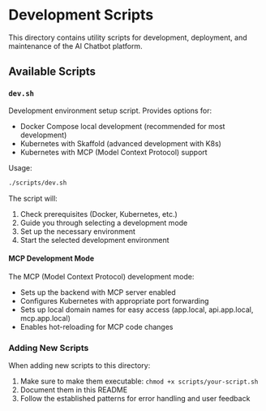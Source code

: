 # Development Scripts

This directory contains utility scripts for development, deployment, and maintenance of the AI Chatbot platform.

## Available Scripts

### `dev.sh`

Development environment setup script. Provides options for:

- Docker Compose local development (recommended for most development)
- Kubernetes with Skaffold (advanced development with K8s)
- Kubernetes with MCP (Model Context Protocol) support

Usage:
```bash
./scripts/dev.sh
```

The script will:
1. Check prerequisites (Docker, Kubernetes, etc.)
2. Guide you through selecting a development mode
3. Set up the necessary environment
4. Start the selected development environment

#### MCP Development Mode

The MCP (Model Context Protocol) development mode:
- Sets up the backend with MCP server enabled
- Configures Kubernetes with appropriate port forwarding
- Sets up local domain names for easy access (app.local, api.app.local, mcp.app.local)
- Enables hot-reloading for MCP code changes

### Adding New Scripts

When adding new scripts to this directory:

1. Make sure to make them executable: `chmod +x scripts/your-script.sh`
2. Document them in this README
3. Follow the established patterns for error handling and user feedback 